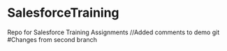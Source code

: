 # SalesforceTraining
Repo for Salesforce Training Assignments
//Added comments to demo git #Changes from second branch